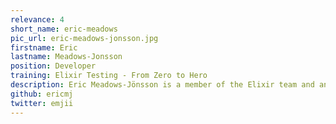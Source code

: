 ```yaml
---
relevance: 4
short_name: eric-meadows
pic_url: eric-meadows-jonsson.jpg
firstname: Eric
lastname: Meadows-Jonsson
position: Developer
training: Elixir Testing - From Zero to Hero
description: Eric Meadows-Jönsson is a member of the Elixir team and an active member of the Elixir community, being the creator of many libraries, including Ecto and the Hex package manager. Eric is a co-author of the book "Programming Ecto" published by Pragmatic Bookshelf.
github: ericmj
twitter: emjii
---
```

